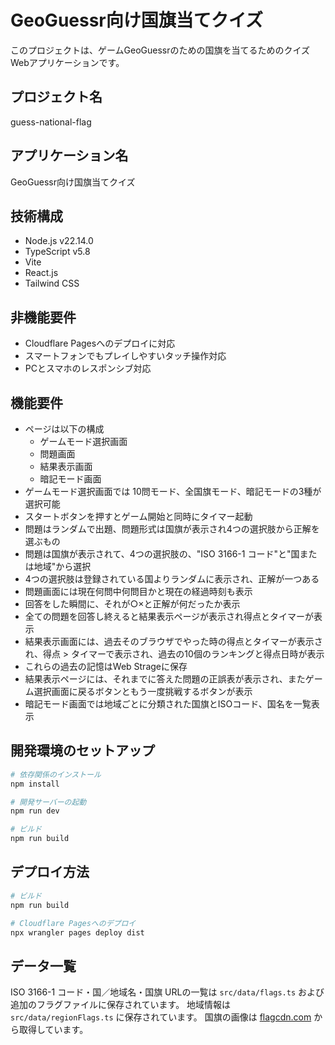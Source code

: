 # GeoGuessr向け国旗当てクイズ

このプロジェクトは、ゲームGeoGuessrのための国旗を当てるためのクイズWebアプリケーションです。

## プロジェクト名

guess-national-flag

## アプリケーション名

GeoGuessr向け国旗当てクイズ

## 技術構成

- Node.js v22.14.0
- TypeScript v5.8
- Vite
- React.js
- Tailwind CSS

## 非機能要件

- Cloudflare Pagesへのデプロイに対応
- スマートフォンでもプレイしやすいタッチ操作対応
- PCとスマホのレスポンシブ対応

## 機能要件

- ページは以下の構成
  - ゲームモード選択画面
  - 問題画面
  - 結果表示画面
  - 暗記モード画面
- ゲームモード選択画面では 10問モード、全国旗モード、暗記モードの3種が選択可能
- スタートボタンを押すとゲーム開始と同時にタイマー起動
- 問題はランダムで出題、問題形式は国旗が表示され4つの選択肢から正解を選ぶもの
- 問題は国旗が表示されて、4つの選択肢の、"ISO 3166-1 コード"と"国または地域"から選択
- 4つの選択肢は登録されている国よりランダムに表示され、正解が一つある
- 問題画面には現在何問中何問目かと現在の経過時刻も表示
- 回答をした瞬間に、それが○×と正解が何だったか表示
- 全ての問題を回答し終えると結果表示ページが表示され得点とタイマーが表示
- 結果表示画面には、過去そのブラウザでやった時の得点とタイマーが表示され、得点 > タイマーで表示され、過去の10個のランキングと得点日時が表示
- これらの過去の記憶はWeb Strageに保存
- 結果表示ページには、それまでに答えた問題の正誤表が表示され、またゲーム選択画面に戻るボタンともう一度挑戦するボタンが表示
- 暗記モード画面では地域ごとに分類された国旗とISOコード、国名を一覧表示

## 開発環境のセットアップ

```bash
# 依存関係のインストール
npm install

# 開発サーバーの起動
npm run dev

# ビルド
npm run build
```

## デプロイ方法

```bash
# ビルド
npm run build

# Cloudflare Pagesへのデプロイ
npx wrangler pages deploy dist
```

## データ一覧

ISO 3166-1 コード・国／地域名・国旗 URLの一覧は `src/data/flags.ts` および追加のフラグファイルに保存されています。
地域情報は `src/data/regionFlags.ts` に保存されています。
国旗の画像は [flagcdn.com](https://flagcdn.com) から取得しています。
